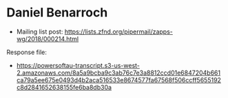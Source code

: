 # Daniel Benarroch

* Mailing list post: <https://lists.zfnd.org/pipermail/zapps-wg/2018/000214.html>

Response file:

* https://powersoftau-transcript.s3-us-west-2.amazonaws.com/8a5a9bcba9c3ab76c7e3a8812ccd01e6847204b661ca79a5ee675e0493d4b2aca516533e8674577fa67568f506ccff5655192c8d2841652638155fe6ba8db30a
